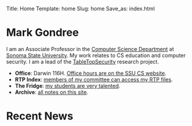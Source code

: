 Title: Home
Template: home
Slug: home
Save_as: index.html

# Mark Gondree
I am an Associate Professor in the [Computer Science Department](http://www.cs.sonoma.edu/) at [Sonoma State University](http://www.sonoma.edu/). My work relates to CS education and computer security. I am a lead of the [TableTopSecurity](http://tabletopsecurity.com) research project.

 - **Office**: Darwin 116H. [Office hours are on the SSU CS website](http://www.cs.sonoma.edu/faculty-staff/).
 - **RTP Index**: [members of my committee can access my RTP files](article/rtp.html).
 - **The Fridge**: [my students are very talented](fridge).
 - **Archive**: [all notes on this site](all.html).

# Recent News
